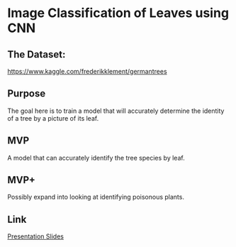 # Image Classification of Leaves using CNN
## The Dataset:
https://www.kaggle.com/frederikklement/germantrees

## Purpose
The goal here is to train a model that will accurately determine the identity of a tree by a picture of its leaf.

## MVP
A model that can accurately identify the tree species by leaf. 

## MVP+
Possibly expand into looking at identifying poisonous plants.

## Link
[Presentation Slides](https://drive.google.com/file/d/1YyVIeJfuVW3VXinG_zhZ419IgvriuqIY/view?usp=sharing)
